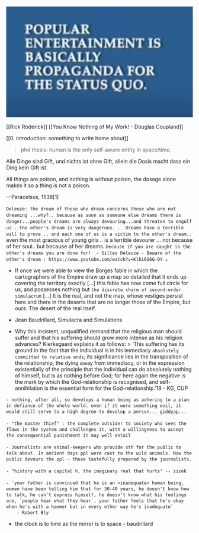 ![](../../../attachments/2023-03-11-17-02-01-tv.png)

[[Rick Roderick]]
[[You Know Nothing of My Work! - Douglas Coupland]]

[[0. introduction: something to write home about]]

> phd thesis:  human is the only self-aware entity in space/time. 


Alle Dinge sind Gift, und nichts ist ohne Gift, allein die Dosis macht dass ein Ding kein Gift ist.

All things are poison, and nothing is without poison, the dosage alone makes it so a thing is not a poison.

—Paracelsus, 1538[1]


`Deleuze: the dream of those who dream concerns those who are not dreaming ...why?.. because as soon as someone else dreams there is danger...people's dreams are always devouring...and threaten to engulf us ..the other's dream is very dangerous. .. Dreams have a terrible will to prove .. and each one of us is a victim to the other's dream.. `even the most gracious of young girls .. is a terrible devourer ... not because of her soul.. but because of her dreams..`because if you are caught in the other's dreams you are done for!  - Gilles Deleuze - Beware of the other's dream : https://www.youtube.com/watch?v=Klhi6S6G-OY ⚠️`

   - If once we were able to view the Borges fable in which the cartographers of the Empire draw up a map so detailed that it ends up covering the territory exactly [...] this fable has now come full circle for us, and possesses nothing but `the discrete charm of second-order simulacrum` [...] It is the real, and not the map, whose vestiges persist here and there in the deserts that are no longer those of the Empire, but ours. The desert of the real itself. 
   - Jean Baudrillard, Simulacra and Simulations

   - Why this insistent, unqualified demand that the religious man should suffer and that his suffering should grow more intense as his religion advances? Kierkegaard explains it as follows:
    > ‘This suffering has its ground in the fact that the individual is in his immediacy `absolutely committed to relative ends`; its significance lies in the transposition of the relationship, the dying away from immediacy, or in the expression existentially of the principle that the individual can do absolutely nothing of himself, but is as nothing before God; for here again the negative is the mark by which the God-relationship is recognised, and self-annihilation is the essential form for the God-relationship.’19 - KG, CUP

    - nothing, after all, so develops a human being as adhering to a plan in defiance of the whole world. even if it were something evil, it would still serve to a high degree to develop a person... giddyap...
    
    - "the master thief" : the complete outsider to society who sees the flaws in the system and challenges it, with a willingness to accept the consequential punishment it may well entail
    
    - Journalists are animal-keepers who provide sth for the public to talk about. In ancient days ppl were cast to the wild animals. Now the public devours the ppl - those tastefully prepared by the journalists.
        
    - "history with a capital h, the imaginary real that hurts" -- zizek

    - `your father is convinced that he is an >inadequate< human being, women have been telling him that for 30-40 years, he doesn't know how to talk, he can't express himself, he doesn't know what his feelings are, `people hear what they hear`, your father feels that he's okay when he's with a hammer but in every other way he's inadequate` 
        - Robert Bly

- the clock is to time as the mirror is to space - baudrillard

